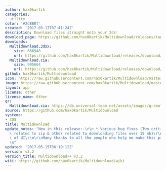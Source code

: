```yaml
---
author: hax0kartik
categories:
- utility
color: '#2d880f'
created: '2017-03-17T07:41:24Z'
description: Download files straight onto your 3ds!
download_page: https://github.com/hax0kartik/Multidownload/releases/tag/v3.2
downloads:
  Multidownload.3dsx:
    size: 666948
    url: https://github.com/hax0kartik/Multidownload/releases/download/v3.2/Multidownload.3dsx
  Multidownload.cia:
    size: 905664
    url: https://github.com/hax0kartik/Multidownload/releases/download/v3.2/Multidownload.cia
github: hax0kartik/Multidownload
icon: https://raw.githubusercontent.com/hax0kartik/Multidownload/master/resources/icon.png
image: https://raw.githubusercontent.com/hax0kartik/Multidownload/master/resources/banner.png
layout: app
license: other
license_name: Other
qr:
  Multidownload.cia: https://db.universal-team.net/assets/images/qr/multidownload.cia.png
source: https://github.com/hax0kartik/Multidownload
systems:
- 3DS
title: Multidownload
update_notes: "New in this release:-\r\n * Various bug fixes (Two criticals:- one\
  \ related to zip & other related to downloading files over 15 mb)\r\n * Enhancement\
  \ of UI\r\n\r\nMany thanks to all the people who help me make this project better!\r\
  \n"
updated: '2017-05-15T06:19:12Z'
version: v3.2
version_title: Multidownload++ v3.2
wiki: https://github.com/hax0kartik/Multidownload/wiki
---
```

